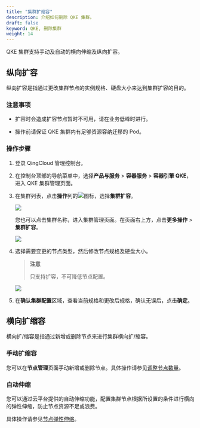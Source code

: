 ```yaml
---
title: "集群扩缩容"
description: 介绍如何删除 QKE 集群。
draft: false
keyword: QKE, 删除集群
weight: 14
---
```


QKE 集群支持手动及自动的横向伸缩及纵向扩容。

## 纵向扩容

纵向扩容是指通过更改集群节点的实例规格、硬盘大小来达到集群扩容的目的。

### 注意事项

- 扩容时会造成扩容节点暂时不可用，请在业务低峰时进行。

- 操作前请保证 QKE 集群内有足够资源容纳迁移的 Pod。

### 操作步骤

1. 登录 QingCloud 管理控制台。

2. 在控制台顶部的导航菜单中，选择**产品与服务** > **容器服务** > **容器引擎 QKE**，进入 QKE 集群管理页面。

3. 在集群列表，点击**操作**列的<img src="../../../_images/cluster_operation_more.png"/>图标，选择**集群扩容**。

   <img src="../../../_images/expan_cluster_1.png"/>

   您也可以点击集群名称，进入集群管理页面。在页面右上方，点击**更多操作** > **集群扩容**。

   <img src="../../../_images/expan_cluster_2.png"/>

4. 选择需要变更的节点类型，然后修改节点规格及硬盘大小。

   > **注意**
   >
   > 只支持扩容，不可降低节点配置。

   ![](../../../_images/expan_cluster_3.png)

5. 在**确认集群配置**区域，查看当前规格和更改后规格，确认无误后，点击**确定**。

## 横向扩缩容

横向扩/缩容是指通过新增或删除节点来进行集群横向扩/缩容。

### 手动扩缩容

您可以在**节点管理**页面手动新增或删除节点。具体操作请参见[调整节点数量](/container/qke_plus/manual/mgt_node/node_amount/)。

### 自动伸缩

您可以通过云平台提供的自动伸缩功能，配置集群节点根据所设置的条件进行横向的弹性伸缩，防止节点资源不足或浪费。

具体操作请参见[节点弹性伸缩](/container/qke_plus/manual/mgt_node/auto_node/)。

